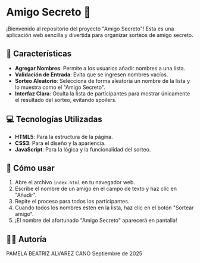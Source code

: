 # Amigo Secreto 🎁

¡Bienvenido al repositorio del proyecto "Amigo Secreto"! Esta es una aplicación web sencilla y divertida para organizar sorteos de amigo secreto.

## 🌟 Características
* **Agregar Nombres**: Permite a los usuarios añadir nombres a una lista.
* **Validación de Entrada**: Evita que se ingresen nombres vacíos.
* **Sorteo Aleatorio**: Selecciona de forma aleatoria un nombre de la lista y lo muestra como el "Amigo Secreto".
* **Interfaz Clara**: Oculta la lista de participantes para mostrar únicamente el resultado del sorteo, evitando spoilers.

## 💻 Tecnologías Utilizadas
* **HTML5**: Para la estructura de la página.
* **CSS3**: Para el diseño y la apariencia.
* **JavaScript**: Para la lógica y la funcionalidad del sorteo.

## 🚀 Cómo usar
1.  Abre el archivo `index.html` en tu navegador web.
2.  Escribe el nombre de un amigo en el campo de texto y haz clic en "Añadir".
3.  Repite el proceso para todos los participantes.
4.  Cuando todos los nombres estén en la lista, haz clic en el botón "Sortear amigo".
5.  ¡El nombre del afortunado "Amigo Secreto" aparecerá en pantalla!

## 👩‍💻 Autoría
PAMELA BEATRIZ ALVAREZ CANO
Septiembre de 2025

